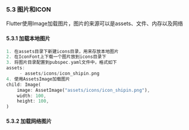 ### 5.3 图片和ICON
Flutter使用Image加载图片，图片的来源可以是assets、文件、内存以及网络
#### 5.3.1 加载本地图片
```dart
1. 在assets目录下新建icons目录，用来存放本地图片
2. 在IconFont上下载一个图片放到icons目录下
3. 将图片目录配置到pubspec.yaml文件中，格式如下
assets:
     - assets/icons/icon_shipin.png
4. 使用AssetsImage加载图片
child: Image(
    image: AssetImage("assets/icons/icon_shipin.png"),
    width: 100,
    height: 100,
)
```
#### 5.3.2 加载网络图片
